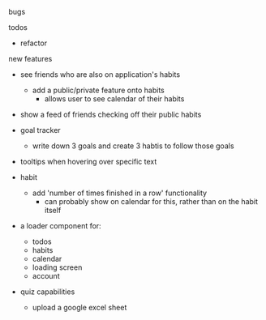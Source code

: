 bugs

todos

- refactor

new features

- see friends who are also on application's habits
  - add a public/private feature onto habits
    - allows user to see calendar of their habits
- show a feed of friends checking off their public habits
- goal tracker
  - write down 3 goals and create 3 habtis to follow those goals
- tooltips when hovering over specific text
- habit

  - add 'number of times finished in a row' functionality
    - can probably show on calendar for this, rather than on the habit itself

- a loader component for:

  - todos
  - habits
  - calendar
  - loading screen
  - account

- quiz capabilities
  - upload a google excel sheet
